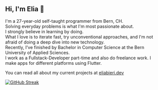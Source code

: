 ## Hi, I'm Elia 🦦
I'm a 27-year-old self-taught programmer from Bern, CH.  
Solving everyday problems is what I'm most passionate about.  
I strongly believe in learning by doing.  
What I love is to iterate fast, try unconventional approaches, and I'm not afraid of doing a deep dive into new technology.  
Recently, I've finished by Bachelor in Computer Science at the Bern University of Applied Sciences.  
I work as a Fullstack-Developer part-time and also do freelance work. I make apps for different platforms using Flutter.

You can read all about my current projects at [eliabieri.dev](https://eliabieri.dev)

[![GitHub Streak](https://streak-stats.demolab.com?user=eliabieri&theme=dark&mode=weekly)](https://git.io/streak-stats)
